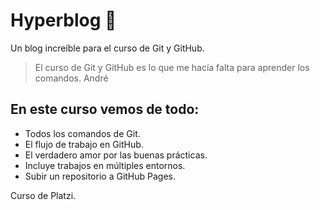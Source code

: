 # Hyperblog 💜
Un blog increíble para el curso de Git y GitHub.

> El curso de Git y GitHub es lo que me hacía falta para aprender los comandos.
> André

## En este curso vemos de todo:
* Todos los comandos de Git.
* El flujo de trabajo en GitHub.
* El verdadero amor por las buenas prácticas.
* Incluye trabajos en múltiples entornos.
* Subir un repositorio a GitHub Pages.

Curso de Platzi.